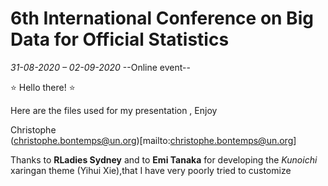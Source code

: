 # 6th International Conference on Big Data for Official Statistics
*31-08-2020  – 02-09-2020*  --Online event--

:star: Hello there! :star:

Here are the files used for my presentation , 
Enjoy

Christophe  
(christophe.bontemps@un.org)[mailto:christophe.bontemps@un.org]


Thanks to   **RLadies Sydney** and to  **Emi Tanaka** for developing the *Kunoichi* xaringan theme (Yihui Xie),that I have very poorly tried to customize
